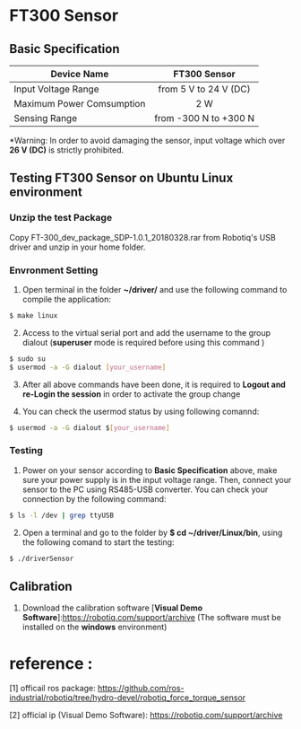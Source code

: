 # FT300 Sensor

## Basic Specification

Device Name                   | FT300 Sensor
------------------------------|:-------------------------------:| 
Input Voltage Range           | from 5 V to 24 V (DC)
Maximum Power Comsumption     | 2 W
Sensing Range                 | from -300 N to +300 N

*Warning: In order to avoid damaging the sensor, input voltage which over **26 V (DC)** is strictly prohibited.

## Testing FT300 Sensor on Ubuntu Linux environment

### Unzip the test Package

Copy FT-300_dev_package_SDP-1.0.1_20180328.rar from Robotiq's USB driver and unzip in your home folder.

### Envronment Setting

1. Open terminal in the folder **~/driver/** and use the following command to compile the application:

```bash
$ make linux
```
2. Access to the virtual serial port and add the username to the group dialout
(**superuser** mode is required before using this command )

```bash
$ sudo su
$ usermod -a -G dialout [your_username]
```
3. After all above commands have been done, it is required to **Logout and re-Login the session** in order to activate the group change

4. You can check the usermod status by using following comannd:

```bash
$ usermod -a -G dialout $[your_username]
```
### Testing

1. Power on your sensor according to **Basic Specification** above, make sure your power supply is in the input voltage range. Then, connect your sensor to the PC using RS485-USB converter. You can check your connection by the following command:

```bash
$ ls -l /dev | grep ttyUSB
```

2. Open a terminal and go to the folder by **$ cd ~/driver/Linux/bin**, using the following comand to start the testing:

```bash
$ ./driverSensor
```
## Calibration

1. Download the calibration software [**Visual Demo Software**]:https://robotiq.com/support/archive (The software must be installed on the **windows** environment)


# reference :
 
 [1] officail ros package: https://github.com/ros-industrial/robotiq/tree/hydro-devel/robotiq_force_torque_sensor
 
 [2] official ip (Visual Demo Software): https://robotiq.com/support/archive
